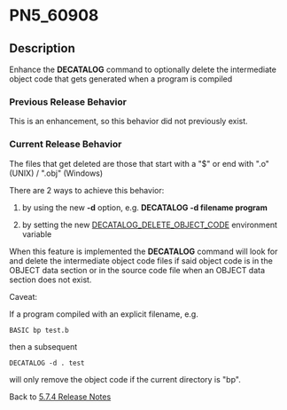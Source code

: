# PN5_60908

<PageHeader />

## Description

Enhance the **DECATALOG** command to optionally delete the intermediate object code that gets generated when a program is compiled

### Previous Release Behavior

This is an enhancement, so this behavior did not previously exist.

### Current Release Behavior

The files that get deleted are those that start with a "$" or end with ".o" (UNIX) / ".obj" (Windows)

There are 2 ways to achieve this behavior:

1) by using the new **-d** option, e.g. **DECATALOG -d filename program**

2) by setting the new [DECATALOG_DELETE_OBJECT_CODE](./../../../../environment-variables/decatalog_delete_object_code/README.md) environment variable

When this feature is implemented the **DECATALOG** command will look for and delete the intermediate object code files if said object code is in the OBJECT data section or in the source code file when an OBJECT data section does not exist.

Caveat:

If a program compiled with an explicit filename, e.g.

```
BASIC bp test.b
```

then a subsequent

```
DECATALOG -d . test
```

will only remove the object code if the current directory is "bp".

Back to [5.7.4 Release Notes](./../jbase-5.7.4-release-notes/README.md)
  
<PageFooter />
